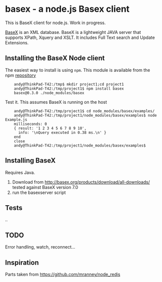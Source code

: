 basex - a node.js Basex client 
===========================

This is BaseX client for node.js. Work in progress. 

[BaseX](http://basex.org/) is an XML database. BaseX is a lightweight JAVA server
that supports XPath, Xquery and XSLT. It includes Full Text search and Update Extensions.


## Installing the BaseX Node client

The easiest way to install is using `npm`. 
This module is available from the npm [repository](http://search.npmjs.org/#/basex)
   
		andy@ThinkPad-T42:/tmp$ mkdir project1;cd project1
		andy@ThinkPad-T42:/tmp/project1$ npm install basex
		basex@0.3.0 ./node_modules/basex 
Test it. This assumes BaseX is running on the host

		andy@ThinkPad-T42:/tmp/project1$ cd node_modules/basex/examples/
		andy@ThinkPad-T42:/tmp/project1/node_modules/basex/examples$ node Example.js 
		milliseconds: 0
		{ result: '1 2 3 4 5 6 7 8 9 10',
		  info: '\nQuery executed in 0.38 ms.\n' }
		end
		close
		andy@ThinkPad-T42:/tmp/project1/node_modules/basex/examples$ 


## Installing BaseX
Requires Java.
1. Download from http://basex.org/products/download/all-downloads/
tested against BaseX version 7.0
1. run the basexserver script


## Tests
..

## TODO
Error handling, watch, reconnect...

## Inspiration
Parts taken from https://github.com/mranney/node_redis
